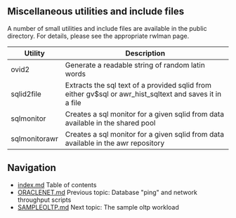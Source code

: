 ## Miscellaneous utilities and include files

A number of small utilities and include files are available in the public directory.
For details, please see the appropriate rwlman page.

|Utility|Description|
|-------|-----------|
|ovid2|Generate a readable string of random latin words|
|sqlid2file|Extracts the sql text of a provided sqlid from either gv$sql or awr_hist_sqltext and saves it in a file|
|sqlmonitor|Creates a sql monitor for a given sqlid from data available in the shared pool|
|sqlmonitorawr|Creates a sql monitor for a given sqlid from data available in the awr repository|

## Navigation
* [index.md](index.md#rwpload-simulator-users-guide) Table of contents
* [ORACLENET.md](ORACLENET.md) Previous topic: Database "ping" and network throughput scripts
* [SAMPLEOLTP.md](SAMPLEOLTP.md) Next topic: The sample oltp workload
